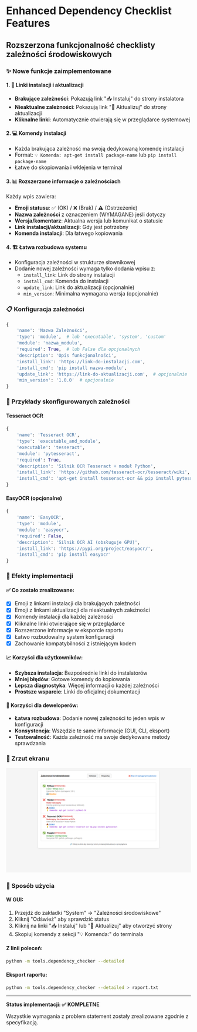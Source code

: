 # Enhanced Dependency Checklist Features

## Rozszerzona funkcjonalność checklisty zależności środowiskowych

### ✨ Nowe funkcje zaimplementowane

#### 1. 🔗 Linki instalacji i aktualizacji
- **Brakujące zależności**: Pokazują link "📥 Instaluj" do strony instalatora
- **Nieaktualne zależności**: Pokazują link "🔄 Aktualizuj" do strony aktualizacji
- **Kliknalne linki**: Automatycznie otwierają się w przeglądarce systemowej

#### 2. 💻 Komendy instalacji
- Każda brakująca zależność ma swoją dedykowaną komendę instalacji
- Format: `💡 Komenda: apt-get install package-name` lub `pip install package-name`
- Łatwe do skopiowania i wklejenia w terminal

#### 3. 📊 Rozszerzone informacje o zależnościach
Każdy wpis zawiera:
- **Emoji statusu**: ✅ (OK) / ❌ (Brak) / ⚠️ (Ostrzeżenie)
- **Nazwa zależności** z oznaczeniem (WYMAGANE) jeśli dotyczy
- **Wersja/komentarz**: Aktualna wersja lub komunikat o statusie
- **Link instalacji/aktualizacji**: Gdy jest potrzebny
- **Komenda instalacji**: Dla łatwego kopiowania

#### 4. 🏗️ Łatwa rozbudowa systemu
- Konfiguracja zależności w strukturze słownikowej
- Dodanie nowej zależności wymaga tylko dodania wpisu z:
  - `install_link`: Link do strony instalacji
  - `install_cmd`: Komenda do instalacji
  - `update_link`: Link do aktualizacji (opcjonalnie)
  - `min_version`: Minimalna wymagana wersja (opcjonalnie)

### 📋 Konfiguracja zależności

```python
{
    'name': 'Nazwa Zależności',
    'type': 'module',  # lub 'executable', 'system', 'custom'
    'module': 'nazwa_modulu',
    'required': True,  # lub False dla opcjonalnych
    'description': 'Opis funkcjonalności',
    'install_link': 'https://link-do-instalacji.com',
    'install_cmd': 'pip install nazwa-modulu',
    'update_link': 'https://link-do-aktualizacji.com',  # opcjonalnie
    'min_version': '1.0.0'  # opcjonalnie
}
```

### 🔧 Przykłady skonfigurowanych zależności

#### Tesseract OCR
```python
{
    'name': 'Tesseract OCR',
    'type': 'executable_and_module',
    'executable': 'tesseract',
    'module': 'pytesseract',
    'required': True,
    'description': 'Silnik OCR Tesseract + moduł Python',
    'install_link': 'https://github.com/tesseract-ocr/tesseract/wiki',
    'install_cmd': 'apt-get install tesseract-ocr && pip install pytesseract'
}
```

#### EasyOCR (opcjonalne)
```python
{
    'name': 'EasyOCR',
    'type': 'module',
    'module': 'easyocr',
    'required': False,
    'description': 'Silnik OCR AI (obsługuje GPU)',
    'install_link': 'https://pypi.org/project/easyocr/',
    'install_cmd': 'pip install easyocr'
}
```

### 🎯 Efekty implementacji

#### ✅ Co zostało zrealizowane:
- [x] Emoji z linkami instalacji dla brakujących zależności
- [x] Emoji z linkami aktualizacji dla nieaktualnych zależności
- [x] Komendy instalacji dla każdej zależności
- [x] Kliknalne linki otwierające się w przeglądarce
- [x] Rozszerzone informacje w eksporcie raportu
- [x] Łatwo rozbudowalny system konfiguracji
- [x] Zachowanie kompatybilności z istniejącym kodem

#### 📈 Korzyści dla użytkowników:
- **Szybsza instalacja**: Bezpośrednie linki do instalatorów
- **Mniej błędów**: Gotowe komendy do kopiowania
- **Lepsza diagnostyka**: Więcej informacji o każdej zależności
- **Prostsze wsparcie**: Linki do oficjalnej dokumentacji

#### 🔧 Korzyści dla deweloperów:
- **Łatwa rozbudowa**: Dodanie nowej zależności to jeden wpis w konfiguracji
- **Konsystencja**: Wszędzie te same informacje (GUI, CLI, eksport)
- **Testowalność**: Każda zależność ma swoje dedykowane metody sprawdzania

### 📸 Zrzut ekranu

![Enhanced Dependency Checklist](enhanced_dependency_checklist_screenshot.png)

### 🚀 Sposób użycia

#### W GUI:
1. Przejdź do zakładki "System" → "Zależności środowiskowe"
2. Kliknij "Odśwież" aby sprawdzić status
3. Kliknij na linki "📥 Instaluj" lub "🔄 Aktualizuj" aby otworzyć strony
4. Skopiuj komendy z sekcji "💡 Komenda:" do terminala

#### Z linii poleceń:
```bash
python -m tools.dependency_checker --detailed
```

#### Eksport raportu:
```bash
python -m tools.dependency_checker --detailed > raport.txt
```

---

**Status implementacji: ✅ KOMPLETNE**

Wszystkie wymagania z problem statement zostały zrealizowane zgodnie z specyfikacją.